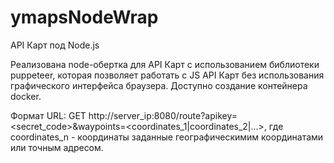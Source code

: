 # ymapsNodeWrap
API Карт под Node.js

Реализована node-обертка для API Карт с использованием библиотеки puppeteer, которая позволяет работать с JS API Карт без использования графического интерфейса браузера. Доступно создание контейнера docker.

Формат URL:
GET http://server_ip:8080/route?apikey=<secret_code>&waypoints=<coordinates_1|coordinates_2|...>, где
coordinates_n - координаты заданные географическимим координатами или точным адресом.

